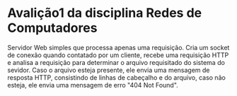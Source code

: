 # Avalição1 da disciplina Redes de Computadores

Servidor Web simples que processa apenas uma requisição. Cria um socket de conexão quando contatado por um cliente, recebe uma requisição HTTP e analisa a requisição para determinar o arquivo requisitado do sistema do sevidor. Caso o arquivo esteja presente, ele envia uma mensagem de resposta HTTP, consistindo de linhas de cabeçalho e do arquivo, caso não esteja, ele envia uma mensagem de erro "404 Not Found".

